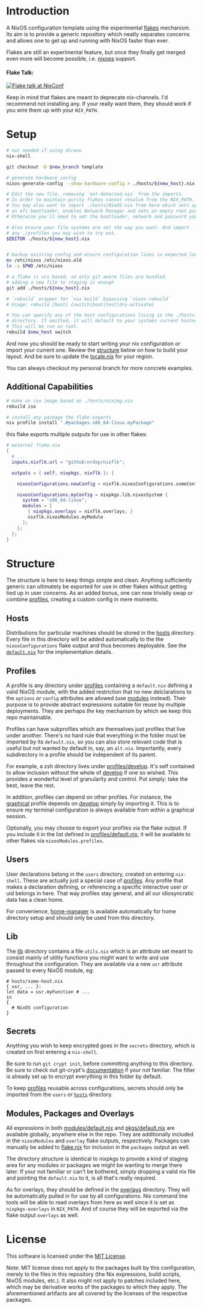 # Introduction
A NixOS configuration template using the experimental [flakes][rfc] mechanism.
Its aim is to provide a generic repository which neatly separates concerns
and allows one to get up and running with NixOS faster than ever.

Flakes are still an experimental feature, but once they finally get merged
even more will become possible, i.e. [nixops](https://nixos.org/nixops)
support.

#### Flake Talk:
[![Flake talk at NixConf][thumb]][video]

Keep in mind that flakes are meant to deprecate nix-channels. I'd recommend not
installing any. If your really want them, they should work if you wire them
up with your `NIX_PATH`.

# Setup

```sh
# not needed if using direnv
nix-shell

git checkout -b $new_branch template

# generate hardware config
nixos-generate-config --show-hardware-config > ./hosts/${new_host}.nix

# Edit the new file, removing `not-detected.nix` from the imports.
# In order to maintain purity flakes cannot resolve from the NIX_PATH.
# You may also want to import ./hosts/NixOS.nix from here which sets up
# an efi bootloader, enables Network Manager and sets an empty root password.
# Otherwise you'll need to set the bootloader, network and password yourself.

# Also ensure your file systems are set the way you want. And import
# any ./profiles you may wish to try out.
$EDITOR ./hosts/${new_host}.nix


# backup existing config and ensure configuration lives in expected location
mv /etc/nixos /etc/nixos.old
ln -s $PWD /etc/nixos

# a flake is vcs based, so only git aware files are bundled
# adding a new file to staging is enough
git add ./hosts/${new_host}.nix

# `rebuild` wrapper for `nix build` bypassing `nixos-rebuild`
# Usage: rebuild [host] {switch|boot|test|dry-activate}

# You can specify any of the host configurations living in the ./hosts
# directory. If omitted, it will default to your systems current hostname.
# This will be run as root.
rebuild $new_host switch

```


And now you should be ready to start writing your nix configuration or import
your current one. Review the [structure](#structure) below on how to build your
layout. And be sure to update the [locale.nix](local/locale.nix) for your
region.

You can always checkout my personal branch for more concrete examples.

## Additional Capabilities

```sh
# make an iso image based on ./hosts/niximg.nix
rebuild iso

# install any package the flake exports
nix profile install ".#packages.x86_64-linux.myPackage"
```

this flake exports multiple outputs for use in other flakes:
```nix
# external flake.nix
{
  # ...
  inputs.nixflk.url = "github:nrdxp/nixflk";

  outputs = { self, nixpkgs, nixflk }: {

    nixosConfigurations.newConfig = nixflk.nixosConfigurations.someConfig;

    nixosConfigurations.myConfig = nixpkgs.lib.nixosSystem {
      system = "x86_64-linux";
      modules = [
        { nixpkgs.overlays = nixflk.overlays; }
        nixflk.nixosModules.myModule
      ];
    };
  };
}

```

# Structure

The structure is here to keep things simple and clean. Anything sufficiently
generic can ultimately be exported for use in other flakes without getting
tied up in user concerns. As an added bonus, one can now trivially swap or
combine [profiles](#profiles), creating a custom config in mere moments.

## Hosts
Distributions for particular machines should be stored in the [hosts](hosts)
directory. Every file in this directory will be added automatically to the
the `nixosConfigurations` flake output and thus becomes deployable. See the
[`default.nix`](hosts/default.nix) for the implementation details.

## Profiles
A profile is any directory under [profiles](profiles) containing a `default.nix`
defining a valid NixOS module, with the added restriction that no new
delclarations to the `options` _or_ `config` attributes are allowed
(use [modules](modules) instead). Their purpose is to provide abstract
expressions suitable for reuse by multiple deployments. They are perhaps _the_
key mechanism by which we keep this repo maintainable.

Profiles can have subprofiles which are themselves just profiles that live under
another. There's no hard rule that everything in the folder must be imported by
its `default.nix`, so you can also store relevant code that is useful but not
wanted by default in, say, an `alt.nix`.  Importantly, every subdirectory in a
profile should be independent of its parent.

For example, a zsh directory lives under [profiles/develop](profiles/develop/zsh).
It's self contained to allow inclusion without the whole of
[develop](profiles/develop) if one so wished. This provides a wonderful level of
granularity and control. Put simply: take the best, leave the rest.

In addition, profiles can depend on other profiles. For instance, the
[graphical](profiles/graphical) profile depends on [develop](profiles/develop)
simply by importing it. This is to ensure my terminal configuration is always
available from within a graphical session.

Optionally, you may choose to export your profiles via the flake output. If
you include it in the list defined in [profiles/default.nix](profiles/default.nix),
it will be available to other flakes via `nixosModules.profiles`.

## Users
User declarations belong in the `users` directory, created on entering `nix-shell`.
These are actually just a special case of [profiles](#profiles). Any profile that
makes a declaration defining, or referencing a specific interactive user or uid
belongs in  here. That way profiles stay general, and all our idiosyncratic data
has a clean home.

For convenience, [home-manager][home-manager] is available automatically for
home directory setup and should only be used from this directory.

## Lib
The [lib](lib) directory contains a file `utils.nix` which is an attribute set
meant to consist mainly of utility functions you might want to write and use
throughout the configuration. They are available via a new `usr` attribute
passed to every NixOS module, eg:

```
# hosts/some-host.nix
{ usr, ... }:
let data = usr.myFunction # ...
in
{
  # NixOS configuration
}
```

## Secrets
Anything you wish to keep encrypted goes in the `secrets` directory, which is
created on first entering a `nix-shell`.

Be sure to run `git crypt init`, before committing anything to this directory.
Be sure to check out git-crypt's [documentation](https://github.com/AGWA/git-crypt)
if your not familiar. The filter is already set up to encrypt everything in this
folder by default.

To keep [profiles](profiles) reusable across configurations, secrets should
only be imported from the `users` or [`hosts`](hosts) directory.

## Modules, Packages and Overlays
All expressions in both [modules/default.nix](modules/default.nix) and
[pkgs/default.nix](pkgs/default.nix) are available globally, anywhere else in the
repo. They are additionally included in the `nixosModules` and `overlay` flake
outputs, respectively. Packages can manually be added to [flake.nix](flake.nix)
for inclusion in the `packages` output as well.

The directory structure is identical to nixpkgs to provide a kind of staging area
for any modules or packages we might be wanting to merge there later. If your not
familiar or can't be bothered, simply dropping a valid nix file and pointing the
`default.nix` to it, is all that's really required.

As for overlays, they should be defined in the [overlays](overlays) directory.
They will be automatically pulled in for use by all configurations. Nix command
line tools will be able to read overlays from here as well since it is set as
`nixpkgs-overlays` in `NIX_PATH`. And of course they will be exported via the
flake output `overlays` as well.

# License

This software is licensed under the [MIT License](COPYING).

Note: MIT license does not apply to the packages built by this configuration,
merely to the files in this repository (the Nix expressions, build
scripts, NixOS modules, etc.). It also might not apply to patches
included here, which may be derivative works of the packages to
which they apply. The aforementioned artifacts are all covered by the
licenses of the respective packages.

[direnv]: https://direnv.net
[home-manager]: https://github.com/rycee/home-manager
[NixOS]: https://nixos.org
[old]: https://github.com/nrdxp/nixos
[pr]:  https://github.com/NixOS/nixpkgs/pull/68897
[rfc]: https://github.com/tweag/rfcs/blob/flakes/rfcs/0049-flakes.md
[video]: https://www.youtube.com/watch?v=UeBX7Ide5a0
[thumb]: https://img.youtube.com/vi/UeBX7Ide5a0/hqdefault.jpg
